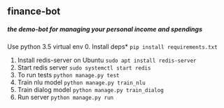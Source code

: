 ## finance-bot
##### the demo-bot for managing your personal income and spendings


Use python 3.5 virtual env
0. Install deps* ``pip install requirements.txt``
1. Install redis-server on Ubuntu ``sudo apt install redis-server``
2. Start redis server ``sudo systemctl start redis``
3. To run tests ``python manage.py test``
4. Train nlu model ``python manage.py train_nlu``
5. Train dialog model ``python manage.py train_dialog`` 
6. Run server ``python manage.py run``

